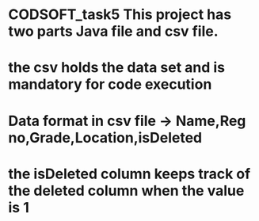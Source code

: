 # CODSOFT_task5 This project has two parts Java file and csv file. 
# the csv holds the data set and is mandatory for code execution
# Data format in csv file -> Name,Reg no,Grade,Location,isDeleted
# the isDeleted column keeps track of the deleted column when the value is 1
